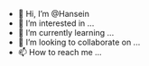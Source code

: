 - 👋 Hi, I’m @Hansein
- 👀 I’m interested in ...
- 🌱 I’m currently learning ...
- 💞️ I’m looking to collaborate on ...
- 📫 How to reach me ...

<!---
Hansein/Hansein is a ✨ special ✨ repository because its `README.md` (this file) appears on your GitHub profile.
You can click the Preview link to take a look at your changes.
--->

